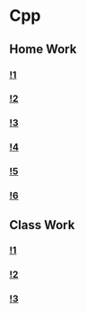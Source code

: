 # Cpp

## Home Work
### [!1](HomeWork)
### [!2](!2HomeWork)
### [!3](!3HomeWork)
### [!4](!4HomeWork)
### [!5](!5HomeWork)
### [!6](!6HomeWork)

## Class Work
### [!1](!1ClassWork)
### [!2](!2ClassWork)
### [!3](!3ClassWork)
